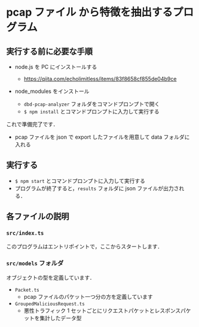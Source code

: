 # pcap ファイル から特徴を抽出するプログラム

## 実行する前に必要な手順

- node.js を PC にインストールする

  - https://qiita.com/echolimitless/items/83f8658cf855de04b9ce

- node_modules をインストール
  - `dbd-pcap-analyzer` フォルダをコマンドプロンプトで開く
  - `$ npm install` とコマンドプロンプトに入力して実行する

これで準備完了です．

- pcap ファイルを json で export したファイルを用意して data フォルダに入れる

## 実行する

- `$ npm start` とコマンドプロンプトに入力して実行する
- プログラムが終了すると，`results` フォルダに json ファイルが出力される．

## 各ファイルの説明

### `src/index.ts`

このプログラムはエントリポイントで，ここからスタートします．

### `src/models` フォルダ

オブジェクトの型を定義しています．

- `Packet.ts`
  - pcap ファイルのパケット一つ分の方を定義しています
- `GroupedMaliciousRequest.ts`
  - 悪性トラフィック 1 セットごとにリクエストパケットとレスポンスパケットを集計したデータ型
